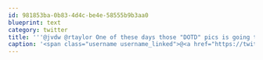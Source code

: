 ```yaml
---
id: 981853ba-0b83-4d4c-be4e-58555b9b3aa0
blueprint: text
category: twitter
title: '''@jvdw @rtaylor One of these days those "DOTD" pics is going to be my Land Cruiser parked at a 45* angle up a snow pile.'
caption: '<span class="username username_linked">@<a href="https://twitter.com/jvdw" title="John van der Woude">jvdw</a></span> <span class="username username_linked">@<a href="https://twitter.com/rtaylor" title="Elon Musk">rtaylor</a></span> One of these days those "DOTD" pics is going to be my Land Cruiser parked at a 45* angle up a snow pile.'
---
```

